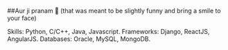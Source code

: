 ##Aur ji pranam  👋
(that was meant to be slightly funny and bring a smile to your face)

Skills: Python, C/C++, Java, Javascript.
Frameworks: Django, ReactJS, AngularJS.
Databases: Oracle, MySQL, MongoDB.
